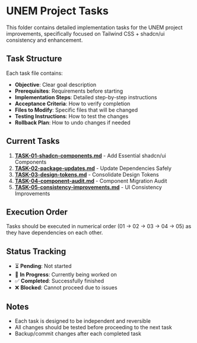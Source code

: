 # UNEM Project Tasks

This folder contains detailed implementation tasks for the UNEM project improvements, specifically focused on Tailwind CSS + shadcn/ui consistency and enhancement.

## Task Structure

Each task file contains:
- **Objective**: Clear goal description
- **Prerequisites**: Requirements before starting
- **Implementation Steps**: Detailed step-by-step instructions
- **Acceptance Criteria**: How to verify completion
- **Files to Modify**: Specific files that will be changed
- **Testing Instructions**: How to test the changes
- **Rollback Plan**: How to undo changes if needed

## Current Tasks

1. **[TASK-01-shadcn-components.md](./TASK-01-shadcn-components.md)** - Add Essential shadcn/ui Components
2. **[TASK-02-package-updates.md](./TASK-02-package-updates.md)** - Update Dependencies Safely
3. **[TASK-03-design-tokens.md](./TASK-03-design-tokens.md)** - Consolidate Design Tokens
4. **[TASK-04-component-audit.md](./TASK-04-component-audit.md)** - Component Migration Audit
5. **[TASK-05-consistency-improvements.md](./TASK-05-consistency-improvements.md)** - UI Consistency Improvements

## Execution Order

Tasks should be executed in numerical order (01 → 02 → 03 → 04 → 05) as they have dependencies on each other.

## Status Tracking

- ⏳ **Pending**: Not started
- 🔄 **In Progress**: Currently being worked on
- ✅ **Completed**: Successfully finished
- ❌ **Blocked**: Cannot proceed due to issues

## Notes

- Each task is designed to be independent and reversible
- All changes should be tested before proceeding to the next task
- Backup/commit changes after each completed task